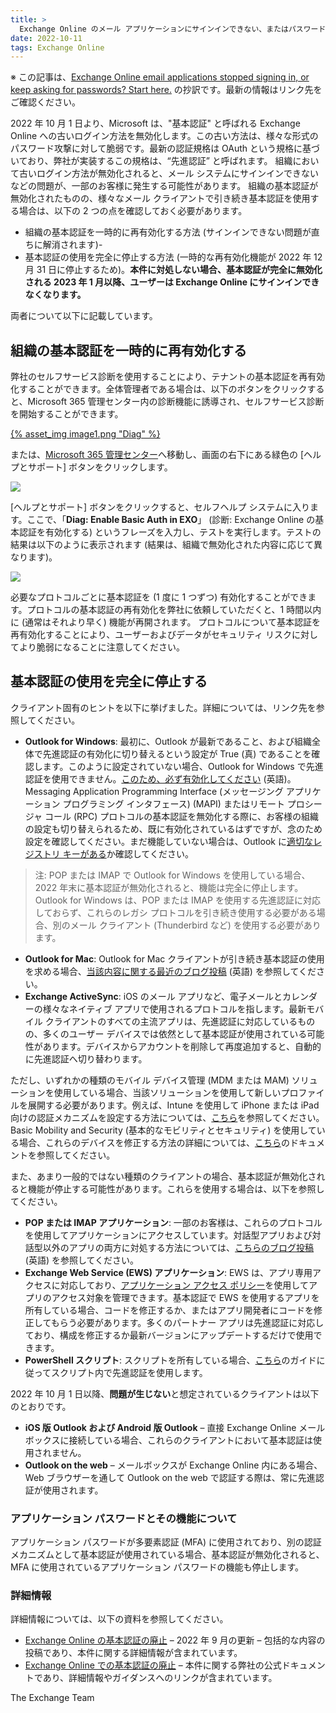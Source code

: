 ```yaml
---
title: >
  Exchange Online のメール アプリケーションにサインインできない、またはパスワードを繰り返し要求されますか? ここから対策を始めましょう。
date: 2022-10-11
tags: Exchange Online
---
```

※ この記事は、[Exchange Online email applications stopped signing in, or keep asking for passwords? Start here.](https://techcommunity.microsoft.com/t5/exchange-team-blog/exchange-online-email-applications-stopped-signing-in-or-keep/ba-p/3641943) の抄訳です。最新の情報はリンク先をご確認ください。

2022 年 10 月 1 日より、Microsoft は、"基本認証" と呼ばれる Exchange Online への古いログイン方法を無効化します。この古い方法は、様々な形式のパスワード攻撃に対して脆弱です。最新の認証規格は OAuth という規格に基づいており、弊社が実装するこの規格は、“先進認証” と呼ばれます。
組織において古いログイン方法が無効化されると、メール システムにサインインできないなどの問題が、一部のお客様に発生する可能性があります。
組織の基本認証が無効化されたものの、様々なメール クライアントで引き続き基本認証を使用する場合は、以下の 2 つの点を確認しておく必要があります。
- 組織の基本認証を一時的に再有効化する方法 (サインインできない問題が直ちに解消されます)-
- 基本認証の使用を完全に停止する方法 (一時的な再有効化機能が 2022 年 12 月 31 日に停止するため)。**本件に対処しない場合、基本認証が完全に無効化される 2023 年 1 月以降、ユーザーは Exchange Online にサインインできなくなります。**

両者について以下に記載しています。


## 組織の基本認証を一時的に再有効化する

弊社のセルフサービス診断を使用することにより、テナントの基本認証を再有効化することができます。全体管理者である場合は、以下のボタンをクリックすると、Microsoft 365 管理センター内の診断機能に誘導され、セルフサービス診断を開始することができます。

<a class="fancybox" href="https://aka.ms/PillarEXOBasicAuth" target="_blank">
{% asset_img image1.png "Diag" %}
</a>


または、[Microsoft 365 管理センター](https://admin.microsoft.com/)へ移動し、画面の右下にある緑色の [ヘルプとサポート] ボタンをクリックします。

![](image2.png)  


[ヘルプとサポート] ボタンをクリックすると、セルフヘルプ システムに入ります。ここで、「**Diag: Enable Basic Auth in EXO**」 (診断: Exchange Online の基本認証を有効化する) というフレーズを入力し、テストを実行します。テストの結果は以下のように表示されます (結果は、組織で無効化された内容に応じて異なります)。

![](image3.png)  

必要なプロトコルごとに基本認証を (1 度に 1 つずつ) 有効化することができます。プロトコルの基本認証の再有効化を弊社に依頼していただくと、1 時間以内に (通常はそれより早く) 機能が再開されます。
プロトコルについて基本認証を再有効化することにより、ユーザーおよびデータがセキュリティ リスクに対してより脆弱になることに注意してください。

## 基本認証の使用を完全に停止する

クライアント固有のヒントを以下に挙げました。詳細については、リンク先を参照してください。

- **Outlook for Windows**: 最初に、Outlook が最新であること、および組織全体で先進認証の有効化に切り替えるという設定が True (真) であることを確認します。このように設定されていない場合、Outlook for Windows で先進認証を使用できません。[このため、必ず有効化してください](https://techcommunity.microsoft.com/t5/exchange-team-blog/enabling-modern-auth-for-outlook-how-hard-can-it-be/ba-p/2278411) (英語)。Messaging Application Programming Interface (メッセージング アプリケーション プログラミング インタフェース) (MAPI) またはリモート プロシージャ コール (RPC) プロトコルの基本認証を無効化する際に、お客様の組織の設定も切り替えられるため、既に有効化されているはずですが、念のため設定を確認してください。まだ機能していない場合は、Outlook に[適切なレジストリ キーがある](https://learn.microsoft.com/ja-jp/microsoft-365/admin/security-and-compliance/enable-modern-authentication?view=o365-worldwide)か確認してください。

> 注: POP または IMAP で Outlook for Windows を使用している場合、2022 年末に基本認証が無効化されると、機能は完全に停止します。Outlook for Windows は、POP または IMAP を使用する先進認証に対応しておらず、これらのレガシ プロトコルを引き続き使用する必要がある場合、別のメール クライアント (Thunderbird など) を使用する必要があります。


- **Outlook for Mac**: Outlook for Mac クライアントが引き続き基本認証の使用を求める場合、[当該内容に関する最近のブログ投稿](https://techcommunity.microsoft.com/t5/exchange-team-blog/notes-from-the-field-does-outlook-for-mac-insist-on-using-basic/ba-p/3629510) (英語) を参照してください。
- **Exchange ActiveSync**: iOS のメール アプリなど、電子メールとカレンダーの様々なネイティブ アプリで使用されるプロトコルを指します。最新モバイル クライアントのすべての主流アプリは、先進認証に対応しているものの、多くのユーザー デバイスでは依然として基本認証が使用されている可能性があります。デバイスからアカウントを削除して再度追加すると、自動的に先進認証へ切り替わります。

ただし、いずれかの種類のモバイル デバイス管理 (MDM または MAM) ソリューションを使用している場合、当該ソリューションを使用して新しいプロファイルを展開する必要があります。例えば、Intune を使用して iPhone または iPad 向けの認証メカニズムを設定する方法については、[こちら](https://learn.microsoft.com/ja-jp/mem/intune/configuration/email-settings-ios)を参照してください。Basic Mobility and Security (基本的なモビリティとセキュリティ) を使用している場合、これらのデバイスを修正する方法の詳細については、[こちら](https://learn.microsoft.com/ja-jp/exchange/clients-and-mobile-in-exchange-online/deprecation-of-basic-authentication-exchange-online#exchange-activesync-eas)のドキュメントを参照してください。

また、あまり一般的ではない種類のクライアントの場合、基本認証が無効化されると機能が停止する可能性があります。これらを使用する場合は、以下を参照してください。

- **POP または IMAP アプリケーション**: 一部のお客様は、これらのプロトコルを使用してアプリケーションにアクセスしています。対話型アプリおよび対話型以外のアプリの両方に対処する方法については、[こちらのブログ投稿](https://techcommunity.microsoft.com/t5/exchange-team-blog/notes-from-the-field-using-oauth-for-activesync-and-pop-imap-in/ba-p/3606118) (英語) を参照してください。
- **Exchange Web Service (EWS) アプリケーション**: EWS は、アプリ専用アクセスに対応しており、[アプリケーション アクセス ポリシー](https://learn.microsoft.com/ja-jp/graph/auth-limit-mailbox-access)を使用してアプリのアクセス対象を管理できます。基本認証で EWS を使用するアプリを所有している場合、コードを修正するか、またはアプリ開発者にコードを修正してもらう必要があります。多くのパートナー アプリは先進認証に対応しており、構成を修正するか最新バージョンにアップデートするだけで使用できます。
- **PowerShell スクリプト**: スクリプトを所有している場合、[こちら](https://learn.microsoft.com/ja-jp/powershell/exchange/app-only-auth-powershell-v2?view=exchange-ps)のガイドに従ってスクリプト内で先進認証を使用します。

2022 年 10 月 1 日以降、**問題が生じない**と想定されているクライアントは以下のとおりです。

- **iOS 版 Outlook および Android 版 Outlook** – 直接 Exchange Online メールボックスに接続している場合、これらのクライアントにおいて基本認証は使用されません。
- **Outlook on the web** – メールボックスが Exchange Online 内にある場合、Web ブラウザーを通して Outlook on the web で認証する際は、常に先進認証が使用されます。

### アプリケーション パスワードとその機能について

アプリケーション パスワードが多要素認証 (MFA) に使用されており、別の認証メカニズムとして基本認証が使用されている場合、基本認証が無効化されると、MFA に使用されているアプリケーション パスワードの機能も停止します。

### 詳細情報

詳細情報については、以下の資料を参照してください。

- [Exchange Online の基本認証の廃止](https://jpmessaging.github.io/blog/basic-authentication-deprecation-in-exchange-online-september/) – 2022 年 9 月の更新 – 包括的な内容の投稿であり、本件に関する詳細情報が含まれています。
- [Exchange Online での基本認証の廃止](https://learn.microsoft.com/ja-jp/exchange/clients-and-mobile-in-exchange-online/deprecation-of-basic-authentication-exchange-online) – 本件に関する弊社の公式ドキュメントであり、詳細情報やガイダンスへのリンクが含まれています。


The Exchange Team